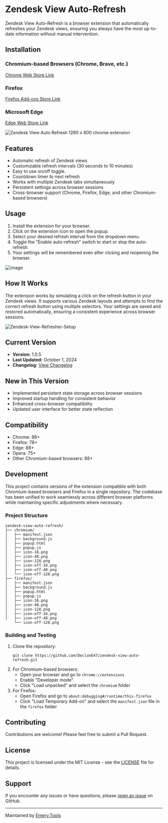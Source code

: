 # Zendesk View Auto-Refresh

Zendesk View Auto-Refresh is a browser extension that automatically refreshes your Zendesk views, ensuring you always have the most up-to-date information without manual intervention.

## Installation

### Chromium-based Browsers (Chrome, Brave, etc.)

[Chrome Web Store Link](https://chromewebstore.google.com/detail/zendesk-view-auto-refresh/ckdcgmfljnlmeiilogogfheobbpjiilo)

### Firefox

[Firefox Add-ons Store Link](https://addons.mozilla.org/en-GB/firefox/addon/zendesk-view-auto-refresh/)

### Microsoft Edge

[Edge Web Store Link](https://microsoftedge.microsoft.com/addons/detail/zendesk-view-auto-refresh/mblnlidmghfmoemohbemlaadjadfmepl)

![Zendesk View Auto Refresh 1280 x 800 chrome extension](https://github.com/user-attachments/assets/4910da1b-0467-45a7-89b6-fb525a7d3e47)

## Features
- Automatic refresh of Zendesk views
- Customizable refresh intervals (30 seconds to 10 minutes)
- Easy to use on/off toggle.
- Countdown timer to next refresh
- Works with multiple Zendesk tabs simultaneously
- Persistent settings across browser sessions
- Cross-browser support (Chrome, Firefox, Edge, and other Chromium-based browsers)

## Usage
1. Install the extension for your browser.
2. Click on the extension icon to open the popup.
3. Select your desired refresh interval from the dropdown menu.
4. Toggle the "Enable auto-refresh" switch to start or stop the auto-refresh.
5. Your settings will be remembered even after closing and reopening the browser.

![image](https://github.com/user-attachments/assets/0f98cc0f-ce1b-4747-97a7-3d2a9278825b)

## How It Works
The extension works by simulating a click on the refresh button in your Zendesk views. It supports various Zendesk layouts and attempts to find the correct refresh button using multiple selectors. Your settings are saved and restored automatically, ensuring a consistent experience across browser sessions.

![Zendesk-View-Refresher-Setup](https://github.com/user-attachments/assets/1ea5fe66-65cc-4b22-85ae-25b26c2abbf5)

## Current Version
- **Version:** 1.0.5
- **Last Updated:** October 1, 2024
- **Changelog:** [View Changelog](https://github.com/DeclanE47/zendesk-view-auto-refresh/commits/V1.0.5)

## New in This Version
- Implemented persistent state storage across browser sessions
- Improved startup handling for consistent behavior
- Enhanced cross-browser compatibility
- Updated user interface for better state reflection

## Compatibility

- Chrome: 88+
- Firefox: 78+
- Edge: 88+
- Opera: 75+
- Other Chromium-based browsers: 88+

## Development
This project contains versions of the extension compatible with both Chromium-based browsers and Firefox in a single repository. The codebase has been unified to work seamlessly across different browser platforms while maintaining specific adjustments where necessary.

### Project Structure

```
zendesk-view-auto-refresh/
├── chromium/
│   ├── manifest.json
│   ├── background.js
│   ├── popup.html
│   ├── popup.js
│   ├── icon-16.png
│   ├── icon-48.png
│   ├── icon-128.png
│   ├── icon-off-16.png
│   ├── icon-off-48.png
│   └── icon-off-128.png
├── firefox/
│   ├── manifest.json
│   ├── background.js
│   ├── popup.html
│   ├── popup.js
│   ├── icon-16.png
│   ├── icon-48.png
│   ├── icon-128.png
│   ├── icon-off-16.png
│   ├── icon-off-48.png
    └── icon-off-128.png
```

### Building and Testing

1. Clone the repository:
   ```
   git clone https://github.com/DeclanE47/zendesk-view-auto-refresh.git
   ```
2. For Chromium-based browsers:
   - Open your browser and go to `chrome://extensions`
   - Enable "Developer mode"
   - Click "Load unpacked" and select the `chromium` folder
3. For Firefox:
   - Open Firefox and go to `about:debugging#/runtime/this-firefox`
   - Click "Load Temporary Add-on" and select the `manifest.json` file in the `firefox` folder

## Contributing

Contributions are welcome! Please feel free to submit a Pull Request.

## License

This project is licensed under the MIT License - see the [LICENSE](LICENSE) file for details.

## Support

If you encounter any issues or have questions, please [open an issue](https://github.com/DeclanE47/zendesk-view-auto-refresh/issues) on GitHub.

---

Maintained by [Emery.Tools](https://emery.tools)
